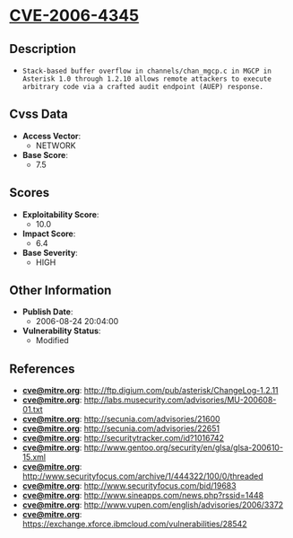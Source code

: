 
# [CVE-2006-4345](http://ftp.digium.com/pub/asterisk/ChangeLog-1.2.11)

## Description

- `Stack-based buffer overflow in channels/chan_mgcp.c in MGCP in Asterisk 1.0 through 1.2.10 allows remote attackers to execute arbitrary code via a crafted audit endpoint (AUEP) response.`

## Cvss Data

- **Access Vector**:
  - NETWORK
- **Base Score**:
  - 7.5

## Scores

- **Exploitability Score**:
  - 10.0
- **Impact Score**:
  - 6.4
- **Base Severity**:
  - HIGH

## Other Information

- **Publish Date**:
  - 2006-08-24 20:04:00
- **Vulnerability Status**:
  - Modified

## References

- **cve@mitre.org**: http://ftp.digium.com/pub/asterisk/ChangeLog-1.2.11
- **cve@mitre.org**: http://labs.musecurity.com/advisories/MU-200608-01.txt
- **cve@mitre.org**: http://secunia.com/advisories/21600
- **cve@mitre.org**: http://secunia.com/advisories/22651
- **cve@mitre.org**: http://securitytracker.com/id?1016742
- **cve@mitre.org**: http://www.gentoo.org/security/en/glsa/glsa-200610-15.xml
- **cve@mitre.org**: http://www.securityfocus.com/archive/1/444322/100/0/threaded
- **cve@mitre.org**: http://www.securityfocus.com/bid/19683
- **cve@mitre.org**: http://www.sineapps.com/news.php?rssid=1448
- **cve@mitre.org**: http://www.vupen.com/english/advisories/2006/3372
- **cve@mitre.org**: https://exchange.xforce.ibmcloud.com/vulnerabilities/28542
